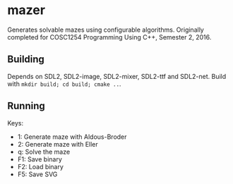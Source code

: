 # mazer
Generates solvable mazes using configurable algorithms. Originally completed for COSC1254 Programming Using C++, Semester 2, 2016.

## Building
Depends on SDL2, SDL2-image, SDL2-mixer, SDL2-ttf and SDL2-net. Build with `mkdir build; cd build; cmake ..`.

## Running
Keys:
- 1: Generate maze with Aldous-Broder
- 2: Generate maze with Eller
- q: Solve the maze
- F1: Save binary
- F2: Load binary
- F5: Save SVG

